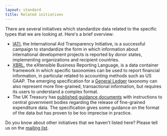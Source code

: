 ```yaml
---
layout: standard
title: Related initiatives
---
```


There are several initiatives which standardize data related to the 
specific types that we are looking at. Here's a brief overview:

* [IATI](http://aidtransparency.net), the International Aid Transparency
  Initiative, is a successful campaign to standardize the form in which
  information about international development projects is reported by 
  donor states, implementing organizations and recipient countries. 
* [XBRL](http://www.xbrl.org/), the eXtensible Business Reporting
  Language, is a data container framework in which specific taxonomies
  can be used to report financial information, in particular related 
  to accounting methods such as US GAAP. The emerging specification for
  a [General Ledger](http://www.xbrl.org/GLTaxonomy) taxonomy can also represent more fine-grained, 
  transactional information, but requires its users to understand a 
  complex format. 
* The UK Treasury has [published guidance documents](http://www.hm-treasury.gov.uk/psr_transparency_index.htm) with instructions to central government bodies regarding the release of fine-grained expenditure data. The specification gives some guidance on the format of the data 
but has proven to be too imprecise in practice. 

Do you know about other initiatives that we haven't listed here? Please tell us on the 
[mailing list](contribute.html).